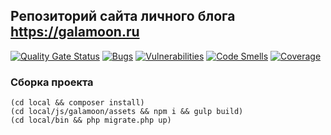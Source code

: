 ## Репозиторий сайта личного блога https://galamoon.ru

[![Quality Gate Status](https://sonarcloud.io/api/project_badges/measure?project=Galamoon_galamoon.ru&metric=alert_status)](https://sonarcloud.io/dashboard?id=Galamoon_galamoon.ru)
[![Bugs](https://sonarcloud.io/api/project_badges/measure?project=Galamoon_galamoon.ru&metric=bugs)](https://sonarcloud.io/dashboard?id=Galamoon_galamoon.ru)
[![Vulnerabilities](https://sonarcloud.io/api/project_badges/measure?project=Galamoon_galamoon.ru&metric=vulnerabilities)](https://sonarcloud.io/dashboard?id=Galamoon_galamoon.ru)
[![Code Smells](https://sonarcloud.io/api/project_badges/measure?project=Galamoon_galamoon.ru&metric=code_smells)](https://sonarcloud.io/dashboard?id=Galamoon_galamoon.ru)
[![Coverage](https://sonarcloud.io/api/project_badges/measure?project=Galamoon_galamoon.ru&metric=coverage)](https://sonarcloud.io/dashboard?id=Galamoon_galamoon.ru)

### Сборка проекта
```
(cd local && composer install)
(cd local/js/galamoon/assets && npm i && gulp build)
(cd local/bin && php migrate.php up)
```